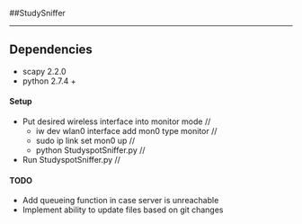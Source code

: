 ##StudySniffer
***
## Dependencies
* scapy 2.2.0
* python 2.7.4 +

#### Setup
* Put desired wireless interface into monitor mode //
	* iw dev wlan0 interface add mon0 type monitor // 
	* sudo ip link set mon0 up //
	* python StudyspotSniffer.py //
* Run StudyspotSniffer.py //

#### TODO
* Add queueing function in case server is unreachable
* Implement ability to update files based on git changes